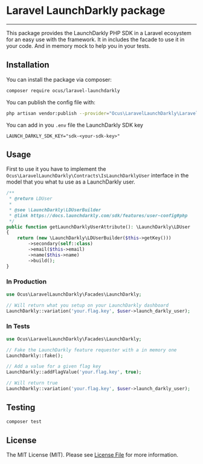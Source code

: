 # Laravel LaunchDarkly package

---
This package provides the LaunchDarkly PHP SDK in a Laravel ecosystem for an easy use with the framework.
It in includes the facade to use it in your code. And in memory mock to help you in your tests.

## Installation

You can install the package via composer:
```bash
composer require ocus/laravel-launchdarkly
```

You can publish the config file with:
```bash
php artisan vendor:publish --provider="Ocus\LaravelLaunchDarkly\LaravelLaunchDarklyServiceProvider" --tag="laravel-launchdarkly-config"
```

You can add in you `.env` file the LaunchDarkly SDK key
```dotenv
LAUNCH_DARKLY_SDK_KEY="sdk-<your-sdk-key>"
```
## Usage

First to use it you have to implement the `Ocus\LaravelLaunchDarkly\Contracts\IsLaunchDarklyUser` interface in the model
that you what tu use as a LaunchDarkly user.

```php
/**
 * @return LDUser
 *
 * @see \LaunchDarkly\LDUserBuilder
 * @link https://docs.launchdarkly.com/sdk/features/user-config#php
 */
public function getLaunchDarklyUserAttribute(): \LaunchDarkly\LDUser
{
    return (new \LaunchDarkly\LDUserBuilder($this->getKey()))
        ->secondary(self::class)
        ->email($this->email)
        ->name($this->name)
        ->build();
}
```

### In Production

```php
use Ocus\LaravelLaunchDarkly\Facades\LaunchDarkly;

// Will return what you setup on your LaunchDarkly dashboard
LaunchDarkly::variation('your.flag.key', $user->launch_darkly_user);
```

### In Tests

```php
use Ocus\LaravelLaunchDarkly\Facades\LaunchDarkly;

// Fake the LaunchDarkly feature requester with a in memory one
LaunchDarkly::fake();

// Add a value for a given flag key
LaunchDarkly::addFlagValue('your.flag.key', true);

// Will return true
LaunchDarkly::variation('your.flag.key', $user->launch_darkly_user);
```

## Testing

```bash
composer test
```

## License

The MIT License (MIT). Please see [License File](LICENSE.md) for more information.
